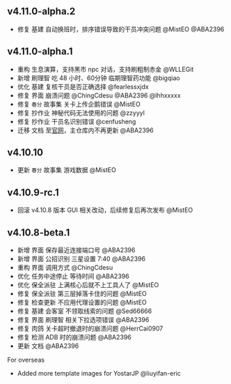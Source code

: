## v4.11.0-alpha.2

- 修复 基建 自动换班时，排序错误导致的干员冲突问题 @MistEO @ABA2396

## v4.11.0-alpha.1

- 重构 生息演算，支持黑市 npc 对话，支持刷粗制赤金 @WLLEGit
- 新增 刷理智 吃 48 小时、60分钟 临期理智药功能 @bigqiao
- 优化 基建 复核干员是否正确选择 @fearlessxjdx
- 修复 界面 崩溃问题 @ChingCdesu @ABA2396 @lhhxxxxx
- 修复 `春分` 故事集 关卡上传企鹅错误 @MistEO
- 修复 抄作业 神秘代码无法使用的问题 @zzyyyl
- 修复 抄作业 干员名识别错误 @cenfusheng
- 迁移 文档 至[官网](https://maa.plus/docs/)，主仓库内不再更新 @ABA2396


## v4.10.10

- 更新 `春分` 故事集 游戏数据 @MistEO

## v4.10.9-rc.1

- 回滚 v4.10.8 版本 GUI 相关改动，后续修复后再次发布 @MistEO

## v4.10.8-beta.1

- 新增 界面 保存最近连接端口号 @ABA2396
- 新增 界面 公招识别 三星设置 7:40 @ABA2396
- 重构 界面 调用方式 @ChingCdesu
- 优化 任务中途停止 等待时间 @ABA2396
- 优化 保全派驻 上满核心后就不上工具人了 @MistEO
- 修复 保全派驻 第三层掉落卡住的问题 @MistEO
- 修复 检查更新 不应用代理设置的问题 @MistEO
- 修复 基建 会客室 不领取线索的问题 @Sed66666
- 修复 界面 刷理智 相关下拉选项错误 @ABA2396
- 修复 肉鸽 关卡超时撤退时的崩溃问题 @HerrCai0907
- 修复 检测 ADB 时的崩溃问题 @ABA2396
- 更新 文档 @ABA2396

For overseas

- Added more template images for YostarJP @liuyifan-eric
